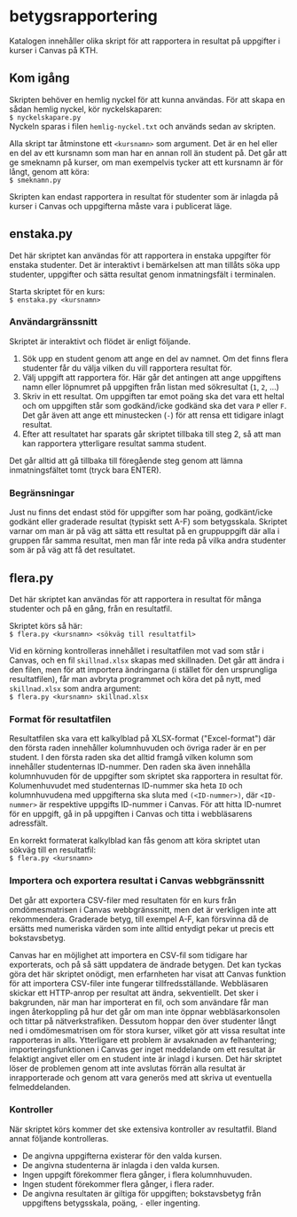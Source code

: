 # betygsrapportering
Katalogen innehåller olika skript för att rapportera in resultat på uppgifter i kurser i Canvas på KTH.

## Kom igång
Skripten behöver en hemlig nyckel för att kunna användas. För att skapa en sådan hemlig nyckel, kör nyckelskaparen:  
``$ nyckelskapare.py``  
Nyckeln sparas i filen `hemlig-nyckel.txt` och används sedan av skripten.

Alla skript tar åtminstone ett `<kursnamn>` som argument. Det är en hel eller en del av ett kursnamn som man har en annan roll än student på. Det går att ge smeknamn på kurser, om man exempelvis tycker att ett kursnamn är för långt, genom att köra:  
``$ smeknamn.py``

Skripten kan endast rapportera in resultat för studenter som är inlagda på kurser i Canvas och uppgifterna måste vara i publicerat läge.

## enstaka.py
Det här skriptet kan användas för att rapportera in enstaka uppgifter för enstaka studenter. Det är interaktivt i bemärkelsen att man tillåts söka upp studenter, uppgifter och sätta resultat genom inmatningsfält i terminalen.

Starta skriptet för en kurs:  
``$ enstaka.py <kursnamn>``

### Användargränssnitt
Skriptet är interaktivt och flödet är enligt följande.
1. Sök upp en student genom att ange en del av namnet. Om det finns flera studenter får du välja vilken du vill rapportera resultat för.
2. Välj uppgift att rapportera för. Här går det antingen att ange uppgiftens namn eller löpnumret på uppgiften från listan med sökresultat (`1`, `2`, ...)
3. Skriv in ett resultat. Om uppgiften tar emot poäng ska det vara ett heltal och om uppgiften står som godkänd/icke godkänd ska det vara `P` eller `F`. Det går även att ange ett minustecken (`-`) för att rensa ett tidigare inlagt resultat.
4. Efter att resultatet har sparats går skriptet tillbaka till steg 2, så att man kan rapportera ytterligare resultat samma student.

Det går alltid att gå tillbaka till föregående steg genom att lämna inmatningsfältet tomt (tryck bara ENTER).

### Begränsningar
Just nu finns det endast stöd för uppgifter som har poäng, godkänt/icke godkänt eller graderade resultat (typiskt sett A-F) som betygsskala. Skriptet varnar om man är på väg att sätta ett resultat på en gruppuppgift där alla i gruppen får samma resultat, men man får inte reda på vilka andra studenter som är på väg att få det resultatet.

## flera.py
Det här skriptet kan användas för att rapportera in resultat för många studenter och på en gång, från en resultatfil.

Skriptet körs så här:  
``$ flera.py <kursnamn> <sökväg till resultatfil>``

Vid en körning kontrolleras innehållet i resultatfilen mot vad som står i Canvas, och en fil `skillnad.xlsx` skapas med skillnaden. Det går att ändra i den filen, men för att importera ändringarna (i stället för den ursprungliga resultatfilen), får man avbryta programmet och köra det på nytt, med `skillnad.xlsx` som andra argument:  
``$ flera.py <kursnamn> skillnad.xlsx``

### Format för resultatfilen
Resultatfilen ska vara ett kalkylblad på XLSX-format ("Excel-format") där den första raden innehåller kolumnhuvuden och övriga rader är en per student. I den första raden ska det alltid framgå vilken kolumn som innehåller studenternas ID-nummer. Den raden ska även innehålla kolumnhuvuden för de uppgifter som skriptet ska rapportera in resultat för. Kolumenhuvudet med studenternas ID-nummer ska heta `ID` och kolumnhuvudena med uppgifterna ska sluta med `(<ID-nummer>)`, där `<ID-nummer>` är respektive uppgifts ID-nummer i Canvas. För att hitta ID-numret för en uppgift, gå in på uppgiften i Canvas och titta i webbläsarens adressfält.

En korrekt formaterat kalkylblad kan fås genom att köra skriptet utan sökväg till en resultatfil:  
``$ flera.py <kursnamn>``

### Importera och exportera resultat i Canvas webbgränssnitt
Det går att exportera CSV-filer med resultaten för en kurs från omdömesmatrisen i Canvas webbgränssnitt, men det är verkligen inte att rekommendera. Graderade betyg, till exempel A-F, kan försvinna då de ersätts med numeriska värden som inte alltid entydigt pekar ut precis ett bokstavsbetyg.

Canvas har en möjlighet att importera en CSV-fil som tidigare har exporterats, och på så sätt uppdatera de ändrade betygen. Det kan tyckas göra det här skriptet onödigt, men erfarnheten har visat att Canvas funktion för att importera CSV-filer inte fungerar tillfredsställande. Webbläsaren skickar ett HTTP-anrop per resultat att ändra, sekventiellt. Det sker i bakgrunden, när man har importerat en fil, och som användare får man ingen återkoppling på hur det går om man inte öppnar webbläsarkonsolen och tittar på nätverkstrafiken. Dessutom hoppar den över studenter långt ned i omdömesmatrisen om för stora kurser, vilket gör att vissa resultat inte rapporteras in alls. Ytterligare ett problem är avsaknaden av felhantering; importeringsfunktionen i Canvas ger inget meddelande om ett resultat är felaktigt angivet eller om en student inte är inlagd i kursen. Det här skriptet löser de problemen genom att inte avslutas förrän alla resultat är inrapporterade och genom att vara generös med att skriva ut eventuella felmeddelanden.

### Kontroller
När skriptet körs kommer det ske extensiva kontroller av resultatfil. Bland annat följande kontrolleras.
* De angivna uppgifterna existerar för den valda kursen.
* De angivna studenterna är inlagda i den valda kursen.
* Ingen uppgift förekommer flera gånger, i flera kolumnhuvuden.
* Ingen student förekommer flera gånger, i flera rader.
* De angivna resultaten är giltiga för uppgiften; bokstavsbetyg från uppgiftens betygsskala, poäng, `-` eller ingenting.
